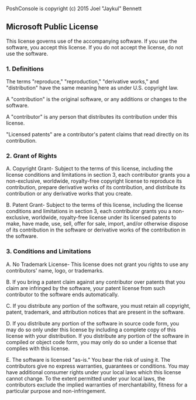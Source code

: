 PoshConsole is copyright (c) 2015 Joel "Jaykul" Bennett

## Microsoft Public License

This license governs use of the accompanying software. If you use the software, you accept this license. If you do not accept the license, do not use the software.

### 1. Definitions
The terms "reproduce," "reproduction," "derivative works," and "distribution" have the same meaning here as under U.S. copyright law.

A "contribution" is the original software, or any additions or changes to the software.

A "contributor" is any person that distributes its contribution under this license.

"Licensed patents" are a contributor's patent claims that read directly on its contribution.

### 2. Grant of Rights

A. Copyright Grant- Subject to the terms of this license, including the license conditions and limitations in section 3, each contributor grants you a non-exclusive, worldwide, royalty-free copyright license to reproduce its contribution, prepare derivative works of its contribution, and distribute its contribution or any derivative works that you create.

B. Patent Grant- Subject to the terms of this license, including the license conditions and limitations in section 3, each contributor grants you a non-exclusive, worldwide, royalty-free license under its licensed patents to make, have made, use, sell, offer for sale, import, and/or otherwise dispose of its contribution in the software or derivative works of the contribution in the software.

### 3. Conditions and Limitations

A. No Trademark License- This license does not grant you rights to use any contributors' name, logo, or trademarks.

B. If you bring a patent claim against any contributor over patents that you claim are infringed by the software, your patent license from such contributor to the software ends automatically.

C. If you distribute any portion of the software, you must retain all copyright, patent, trademark, and attribution notices that are present in the software.

D. If you distribute any portion of the software in source code form, you may do so only under this license by including a complete copy of this license with your distribution. If you distribute any portion of the software in compiled or object code form, you may only do so under a license that complies with this license.

E. The software is licensed "as-is." You bear the risk of using it. The contributors give no express warranties, guarantees or conditions. You may have additional consumer rights under your local laws which this license cannot change. To the extent permitted under your local laws, the contributors exclude the implied warranties of merchantability, fitness for a particular purpose and non-infringement.
